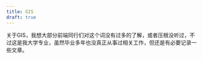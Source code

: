 ```yaml
---
title: GIS
draft: true
---
```


关于GIS，我想大部分前端同行们对这个词没有过多的了解，或者压根没听过，不过这是我大学专业，虽然毕业多年也没真正从事过相关工作，但还是有必要记录一些文章。
<!--end-->